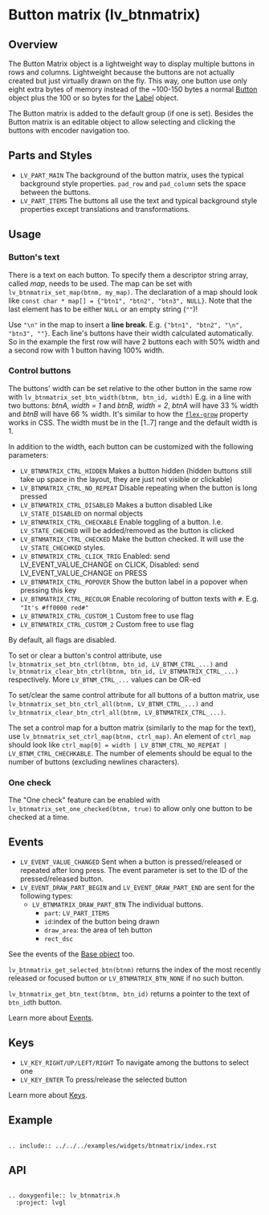 # Button matrix (lv_btnmatrix)

## Overview

The Button Matrix object is a lightweight way to display multiple buttons in rows and columns. Lightweight because the buttons are not actually created but just virtually drawn on the fly. This way, one button use only eight extra bytes of memory instead of the ~100-150 bytes a normal [Button](/widgets/btn) object plus the 100 or so bytes for the [Label](/widgets/label) object.

The Button matrix is added to the default group (if one is set). Besides the Button matrix is an editable object to allow selecting and clicking the buttons with encoder navigation too.

## Parts and Styles
- `LV_PART_MAIN` The background of the button matrix, uses the typical background style properties. `pad_row` and `pad_column` sets the space between the buttons.
- `LV_PART_ITEMS` The buttons all use the text and typical background style properties except translations and transformations.

## Usage

### Button's text
There is a text on each button. To specify them a descriptor string array, called *map*, needs to be used.
The map can be set with `lv_btnmatrix_set_map(btnm, my_map)`.
The declaration of a map should look like `const char * map[] = {"btn1", "btn2", "btn3", NULL}`.
Note that the last element has to be either `NULL` or an empty string (`""`)!

Use `"\n"` in the map to insert a **line break**. E.g. `{"btn1", "btn2", "\n", "btn3", ""}`. Each line's buttons have their width calculated automatically.
So in the example the first row will have 2 buttons each with 50% width and a second row with 1 button having 100% width.

### Control buttons
The buttons' width can be set relative to the other button in the same row with `lv_btnmatrix_set_btn_width(btnm, btn_id, width)`
E.g. in a line with two buttons: *btnA, width = 1* and *btnB, width = 2*, *btnA* will have 33 % width and *btnB* will have 66 % width.
It's similar to how the [`flex-grow`](https://developer.mozilla.org/en-US/docs/Web/CSS/flex-grow) property works in CSS.
The width must be in the \[1..7\] range and the default width is 1.

In addition to the width, each button can be customized with the following parameters:
- `LV_BTNMATRIX_CTRL_HIDDEN` Makes a button hidden (hidden buttons still take up space in the layout, they are just not visible or clickable)
- `LV_BTNMATRIX_CTRL_NO_REPEAT` Disable repeating when the button is long pressed
- `LV_BTNMATRIX_CTRL_DISABLED` Makes a button disabled Like `LV_STATE_DISABLED` on normal objects
- `LV_BTNMATRIX_CTRL_CHECKABLE` Enable toggling of a button. I.e. `LV_STATE_CHECHED` will be added/removed as the button is clicked
- `LV_BTNMATRIX_CTRL_CHECKED` Make the button checked. It will use the `LV_STATE_CHECHKED` styles.
- `LV_BTNMATRIX_CTRL_CLICK_TRIG` Enabled: send LV_EVENT_VALUE_CHANGE on CLICK, Disabled: send LV_EVENT_VALUE_CHANGE on PRESS
- `LV_BTNMATRIX_CTRL_POPOVER` Show the button label in a popover when pressing this key
- `LV_BTNMATRIX_CTRL_RECOLOR` Enable recoloring of button texts with `#`. E.g. `"It's #ff0000 red#"`
- `LV_BTNMATRIX_CTRL_CUSTOM_1` Custom free to use flag
- `LV_BTNMATRIX_CTRL_CUSTOM_2` Custom free to use flag

By default, all flags are disabled.

To set or clear a button's control attribute, use `lv_btnmatrix_set_btn_ctrl(btnm, btn_id, LV_BTNM_CTRL_...)` and
`lv_btnmatrix_clear_btn_ctrl(btnm, btn_id, LV_BTNMATRIX_CTRL_...)` respectively. More `LV_BTNM_CTRL_...` values can be OR-ed

To set/clear the same control attribute for all buttons of a button matrix, use `lv_btnmatrix_set_btn_ctrl_all(btnm, LV_BTNM_CTRL_...)` and
`lv_btnmatrix_clear_btn_ctrl_all(btnm, LV_BTNMATRIX_CTRL_...)`.

The set a control map for a button matrix (similarly to the map for the text), use `lv_btnmatrix_set_ctrl_map(btnm, ctrl_map)`.
An element of `ctrl_map` should look like `ctrl_map[0] = width | LV_BTNM_CTRL_NO_REPEAT |  LV_BTNM_CTRL_CHECHKABLE`.
The number of elements should be equal to the number of buttons (excluding newlines characters).

### One check
The "One check" feature can be enabled with `lv_btnmatrix_set_one_checked(btnm, true)` to allow only one button to be checked at a time.

## Events
- `LV_EVENT_VALUE_CHANGED` Sent when a button is pressed/released or repeated after long press. The event parameter is set to the ID of the pressed/released button.
- `LV_EVENT_DRAW_PART_BEGIN` and `LV_EVENT_DRAW_PART_END` are sent for the following types:
    - `LV_BTNMATRIX_DRAW_PART_BTN` The individual buttons.
        - `part`: `LV_PART_ITEMS`
        - `id`:index of the button being drawn
        - `draw_area`: the area of teh button
        - `rect_dsc`

See the events of the [Base object](/widgets/obj) too.

`lv_btnmatrix_get_selected_btn(btnm)` returns the index of the most recently released or focused button or `LV_BTNMATRIX_BTN_NONE` if no such button.

`lv_btnmatrix_get_btn_text(btnm, btn_id)` returns a pointer to the text of `btn_id`th button.

Learn more about [Events](/overview/event).

## Keys
- `LV_KEY_RIGHT/UP/LEFT/RIGHT` To navigate among the buttons to select one
- `LV_KEY_ENTER` To press/release the selected button

Learn more about [Keys](/overview/indev).

## Example

```eval_rst

.. include:: ../../../examples/widgets/btnmatrix/index.rst

```

## API

```eval_rst

.. doxygenfile:: lv_btnmatrix.h
  :project: lvgl

```

